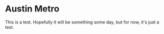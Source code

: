 Austin Metro
============

This is a test. Hopefully it will be something some day, but for now, it's just a test.
